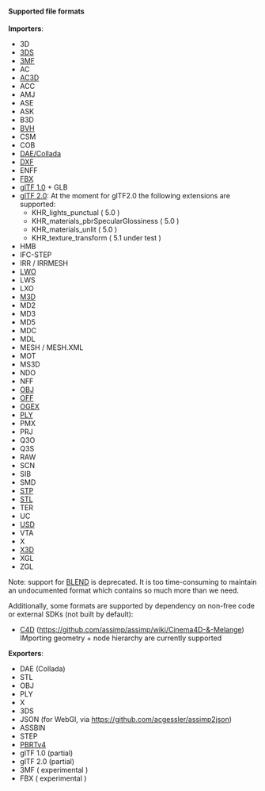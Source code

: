 #### Supported file formats ####

__Importers__:

- 3D
- [3DS](https://en.wikipedia.org/wiki/.3ds)
- [3MF](https://en.wikipedia.org/wiki/3D_Manufacturing_Format)
- AC
- [AC3D](https://en.wikipedia.org/wiki/AC3D)
- ACC
- AMJ
- ASE
- ASK
- B3D
- [BVH](https://en.wikipedia.org/wiki/Biovision_Hierarchy)
- CSM
- COB
- [DAE/Collada](https://en.wikipedia.org/wiki/COLLADA)
- [DXF](https://en.wikipedia.org/wiki/AutoCAD_DXF)
- ENFF
- [FBX](https://en.wikipedia.org/wiki/FBX)
- [glTF 1.0](https://en.wikipedia.org/wiki/GlTF#glTF_1.0) + GLB
- [glTF 2.0](https://en.wikipedia.org/wiki/GlTF#glTF_2.0):
  At the moment for glTF2.0 the following extensions are supported:
  + KHR_lights_punctual ( 5.0 )
  + KHR_materials_pbrSpecularGlossiness ( 5.0 )
  + KHR_materials_unlit ( 5.0 )
  + KHR_texture_transform ( 5.1 under test )
- HMB
- IFC-STEP
- IRR / IRRMESH
- [LWO](https://en.wikipedia.org/wiki/LightWave_3D)
- LWS
- LXO
- [M3D](https://bztsrc.gitlab.io/model3d)
- MD2
- MD3
- MD5
- MDC
- MDL
- MESH / MESH.XML
- MOT
- MS3D
- NDO
- NFF
- [OBJ](https://en.wikipedia.org/wiki/Wavefront_.obj_file)
- [OFF](https://en.wikipedia.org/wiki/OFF_(file_format))
- [OGEX](https://en.wikipedia.org/wiki/Open_Game_Engine_Exchange)
- [PLY](https://en.wikipedia.org/wiki/PLY_(file_format))
- PMX
- PRJ
- Q3O
- Q3S
- RAW
- SCN
- SIB
- SMD
- [STP](https://en.wikipedia.org/wiki/ISO_10303-21)
- [STL](https://en.wikipedia.org/wiki/STL_(file_format))
- TER
- UC
- [USD](https://en.wikipedia.org/wiki/Universal_Scene_Description)
- VTA
- X
- [X3D](https://en.wikipedia.org/wiki/X3D)
- XGL
- ZGL

Note: support for [BLEND](https://en.wikipedia.org/wiki/.blend_(file_format)) is deprecated.
It is too time-consuming to maintain an undocumented format which contains so much more than we need.

Additionally, some formats are supported by dependency on non-free code or external SDKs (not built by default):

- [C4D](https://en.wikipedia.org/wiki/Cinema_4D) (https://github.com/assimp/assimp/wiki/Cinema4D-&-Melange) IMporting geometry + node hierarchy are currently supported

__Exporters__:

- DAE (Collada)
- STL
- OBJ
- PLY
- X
- 3DS
- JSON (for WebGl, via https://github.com/acgessler/assimp2json)
- ASSBIN
- STEP
- [PBRTv4](https://github.com/mmp/pbrt-v4)
- glTF 1.0 (partial)
- glTF 2.0 (partial)
- 3MF ( experimental )
- FBX ( experimental )
